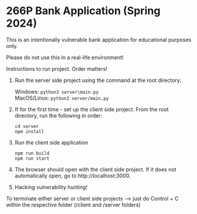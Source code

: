 # 266P Bank Application (Spring 2024)

This is an intentionally vulnerable bank application for educational purposes only. 

Please do not use this in a real-life environment!

Instructions to run project. Order matters!

1. Run the server side project using the command at the root directory:

    Windows: `python3 server\main.py`\
    MacOS/Linux: `python3 server/main.py`

2. If for the first time - set up the client side project. From the root directory, run the following in order:

    `cd server`\
    `npm install` 

3. Run the client side application

    `npm run build`\
    `npm run start`

3. The browser should open with the client side project. If it does not automatically open, go to http://localhost:3000.

4. Hacking vulnerability hunting!

To terminate either server or client side projects --> just do Control + C within the respective folder (/client and /server folders) 